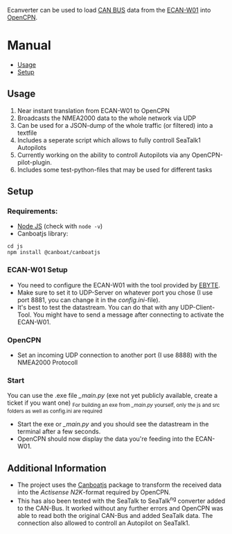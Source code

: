 Ecanverter can be used to load [CAN BUS](https://en.wikipedia.org/wiki/CAN_bus) data from the [ECAN-W01](https://www.cdebyte.com/products/ECAN-W01) into [OpenCPN](https://opencpn.org/). 

# Manual
+ [Usage](##usage)
+ [Setup](##setup)

## Usage
1. Near instant translation from ECAN-W01 to OpenCPN
2. Broadcasts the NMEA2000 data to the whole network via UDP
3. Can be used for a JSON-dump of the whole traffic (or filtered) into a textfile
4. Includes a seperate script which allows to fully controll SeaTalk1 Autopilots
5. Currently working on the ability to controll Autopilots via any OpenCPN-pilot-plugin.
6. Includes some test-python-files that may be used for different tasks

## Setup

### Requirements:
+ [Node JS](https://nodejs.org/en) (check with ```node -v```)
+ Canboatjs library: 
```
cd js
npm install @canboat/canboatjs
```
### ECAN-W01 Setup
+ You need to configure the ECAN-W01 with the tool provided by [EBYTE](https://www.cdebyte.com/).
+ Make sure to set it to UDP-Server on whatever port you chose (I use port 8881, you can change it in the *config.ini*-file).
+ It's best to test the datastream. You can do that with any UDP-Client-Tool. You might have to send a message after connecting to activate the ECAN-W01.

### OpenCPN
+ Set an incoming UDP connection to another port (I use 8888) with the NMEA2000 Protocoll

### Start
You can use the .exe file *_main.py* (exe not yet publicly available, create a ticket if you want one)
<sub>For building an exe from *_main.py* yourself, only the js and src folders as well as config.ini are required</sub>

+ Start the exe or *_main.py* and you should see the datastream in the terminal after a few seconds.
+ OpenCPN should now display the data you're feeding into the ECAN-W01.

## Additional Information
+ The project uses the [Canboatjs](https://github.com/canboat/canboatjs) package to transform the received data into the *Actisense N2K*-format required by OpenCPN.
+ This has also been tested with the SeaTalk to SeaTalk<sup>ng</sup> converter added to the CAN-Bus. It worked without any further errors and OpenCPN was able to read both the original CAN-Bus and added SeaTalk data. The connection also allowed to controll an Autopilot on SeaTalk1.